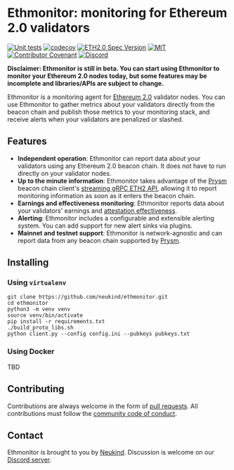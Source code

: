 # Ethmonitor: monitoring for Ethereum 2.0 validators

[![Unit tests](https://github.com/neukind/ethmonitor/workflows/test/badge.svg?branch=main)](https://github.com/neukind/ethmonitor/actions?query=workflow%3Atest)
[![codecov](https://codecov.io/gh/neukind/ethmonitor/branch/main/graph/badge.svg?token=XC5H183B2G)](https://codecov.io/gh/neukind/ethmonitor)
[![ETH2.0 Spec Version](https://img.shields.io/badge/ETH2.0%20Spec%20Version-v1.0.0-blue.svg)](https://github.com/ethereum/eth2.0-specs/tree/v1.0.0)
[![MIT](https://img.shields.io/github/license/neukind/ethmonitor)](https://github.com/neukind/ethmonitor/blob/main/LICENSE)
[![Contributor Covenant](https://img.shields.io/badge/Contributor%20Covenant-v2.0%20adopted-ff69b4.svg)](CODE_OF_CONDUCT.md)
[![Discord](https://img.shields.io/discord/737753271380475965)](https://discord.gg/6vYf9Z4Zuf)

**Disclaimer: Ethmonitor is still in beta. You can start using Ethmonitor to monitor your Ethereum 2.0 nodes today, but some features may be incomplete and libraries/APIs are subject to change.**

Ethmonitor is a monitoring agent for [Ethereum 2.0](https://ethereum.org/en/eth2/) validator nodes. You can use Ethmonitor to gather metrics about your validators directly from the beacon chain and publish those metrics to your monitoring stack, and receive alerts when your validators are penalized or slashed.

## Features

- **Independent operation**: Ethmonitor can report data about your validators using any Ethereum 2.0 beacon chain. It does not have to run directly on your validator nodes.
- **Up to the minute information**: Ethmonitor takes advantage of the [Prysm](https://github.com/prysmaticlabs/prysm) beacon chain client's [streaming gRPC ETH2 API](https://github.com/prysmaticlabs/ethereumapis), allowing it to report monitoring information as soon as it enters the beacon chain.
- **Earnings and effectiveness monitoring**: Ethmonitor reports data about your validators' earnings and [attestation effectiveness](https://www.attestant.io/posts/defining-attestation-effectiveness/).
- **Alerting**: Ethmonitor includes a configurable and extensible alerting system. You can add support for new alert sinks via plugins.
- **Mainnet and testnet support**: Ethmonitor is network-agnostic and can report data from any beacon chain supported by [Prysm](https://github.com/prysmaticlabs/prysm).

## Installing

### Using `virtualenv`

```
git clone https://github.com/neukind/ethmonitor.git
cd ethmonitor
python3 -m venv venv
source venv/bin/activate
pip install -r requirements.txt
./build_proto_libs.sh
python client.py --config config.ini --pubkeys pubkeys.txt
```

### Using Docker

TBD

## Contributing

Contributions are always welcome in the form of [pull requests](https://github.com/neukind/ethmonitor/pulls). All contributions must follow the [community code of conduct](CODE_OF_CONDUCT.md).

## Contact

Ethmonitor is brought to you by [Neukind](https://www.neukind.com/). Discussion is welcome on our [Discord server](https://discord.gg/6vYf9Z4Zuf).

